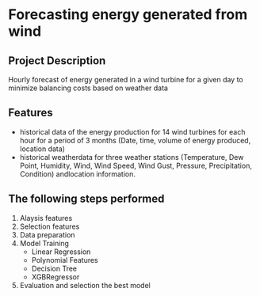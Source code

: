 # Forecasting energy generated from wind


## Project Description

Hourly forecast of energy generated in a wind turbine for a given day to minimize balancing costs based on weather data

## Features

- historical data of the energy production for 14 wind turbines for each hour for a period of 3 months (Date, time, volume of energy produced, location data)
- historical weatherdata for three weather stations 
(Temperature, Dew Point, Humidity, Wind, Wind Speed, Wind Gust, Pressure, Precipitation, Condition) andlocation information.

## The following steps performed
1. Alaysis features
2. Selection features
3. Data preparation 
4. Model Training
    - Linear Regression
    - Polynomial Features
    - Decision Tree
    - XGBRegressor
5. Evaluation and selection the best model











